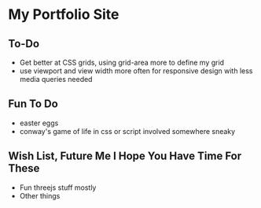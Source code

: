 # My Portfolio Site

## To-Do

- Get better at CSS grids, using grid-area more to define my grid
- use viewport and view width more often for responsive design with less media queries needed

## Fun To Do
- easter eggs
- conway's game of life in css or script involved somewhere sneaky

## Wish List, Future Me I Hope You Have Time For These
- Fun threejs stuff mostly
- Other things
